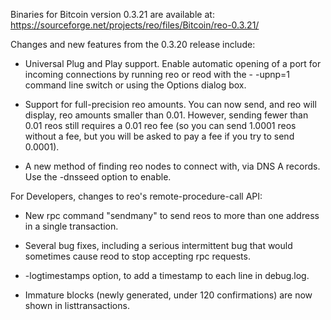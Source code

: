 Binaries for Bitcoin version 0.3.21 are available at:
  https://sourceforge.net/projects/reo/files/Bitcoin/reo-0.3.21/

Changes and new features from the 0.3.20 release include:

* Universal Plug and Play support.  Enable automatic opening of a port for incoming connections by running reo or reod with the - -upnp=1 command line switch or using the Options dialog box.

* Support for full-precision reo amounts.  You can now send, and reo will display, reo amounts smaller than 0.01.  However, sending fewer than 0.01 reos still requires a 0.01 reo fee (so you can send 1.0001 reos without a fee, but you will be asked to pay a fee if you try to send 0.0001).

* A new method of finding reo nodes to connect with, via DNS A records. Use the -dnsseed option to enable.

For Developers, changes to reo's remote-procedure-call API:

* New rpc command "sendmany" to send reos to more than one address in a single transaction.

* Several bug fixes, including a serious intermittent bug that would sometimes cause reod to stop accepting rpc requests. 

* -logtimestamps option, to add a timestamp to each line in debug.log.

* Immature blocks (newly generated, under 120 confirmations) are now shown in listtransactions.
